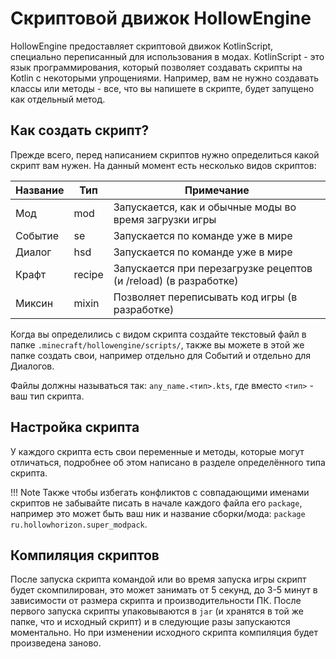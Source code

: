 # Скриптовой движок HollowEngine

HollowEngine предоставляет скриптовой движок KotlinScript, специально переписанный для использования в модах. KotlinScript - это язык программирования, который позволяет создавать скрипты на Kotlin с некоторыми упрощениями. Например, вам не нужно создавать классы или методы - все, что вы напишете в скрипте, будет запущено как отдельный метод.

## Как создать скрипт?

Прежде всего, перед написанием скриптов нужно определиться какой скрипт вам нужен. На данный момент есть несколько видов скриптов:


| Название | Тип | Примечание |
|---|---|---|
| Мод | mod | Запускается, как и обычные моды во время загрузки игры |
| Событие | se | Запускается по команде уже в мире |
| Диалог | hsd | Запускается по команде уже в мире |
| Крафт | recipe | Запускается при перезагрузке рецептов (и /reload) (в разработке) |
| Миксин | mixin | Позволяет переписывать код игры (в разработке) |

Когда вы определились с видом скрипта создайте текстовый файл в папке `.minecraft/hollowengine/scripts/`, также вы можете в этой же папке создать свои, например отдельно для Событий и отдельно для Диалогов.

Файлы должны называться так: `any_name.<тип>.kts`, где вместо `<тип>` - ваш тип скрипта.

## Настройка скрипта

У каждого скрипта есть свои переменные и методы, которые могут отличаться, подробнее об этом написано в разделе определённого типа скрипта.

!!! Note
    Также чтобы избегать конфликтов с совпадающими именами скриптов не забывайте писать в начале каждого файла его `package`, например это может быть ваш ник и название сборки/мода: `package ru.hollowhorizon.super_modpack`.

## Компиляция скриптов

После запуска скрипта командой или во время запуска игры скрипт будет скомпилирован, это может занимать от 5 секунд, до 3-5 минут в зависимости от размера скрипта и производительности ПК. После первого запуска скрипты упаковываются в `jar` (и хранятся в той же папке, что и исходный скрипт) и в следующие разы запускаются моментально. Но при изменении исходного скрипта компиляция будет произведена заново.